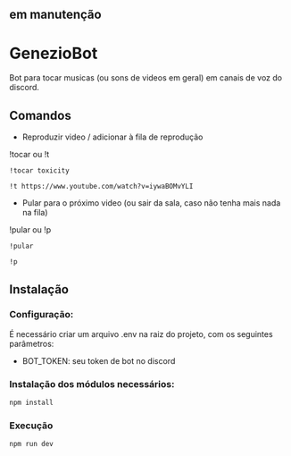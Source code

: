 ## em manutenção

# GenezioBot

Bot para tocar musicas (ou sons de videos em geral) em canais de voz do discord.

## Comandos

- Reproduzir video / adicionar à fila de reprodução 

!tocar ou !t

```
!tocar toxicity

!t https://www.youtube.com/watch?v=iywaBOMvYLI
```

- Pular para o próximo video (ou sair da sala, caso não tenha mais nada na fila)

!pular ou !p

```
!pular

!p
```

## Instalação

### Configuração: 

É necessário criar um arquivo .env na raiz do projeto, com os seguintes parâmetros:

- BOT_TOKEN: seu token de bot no discord

### Instalação dos módulos necessários:

```bash
npm install
```

### Execução

```bash
npm run dev
```


